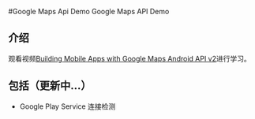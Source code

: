 #Google Maps Api Demo
Google Maps API Demo

## 介绍
观看视频[Building Mobile Apps with Google Maps Android API v2](http://www.youtube.com/playlist?list=PLVTeA3WccG_6a3NeZYPWpjGgaljA_zqle)进行学习。

## 包括（更新中...）
- Google Play Service 连接检测
